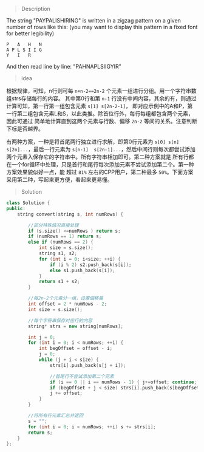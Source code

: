 > Description

The string "PAYPALISHIRING" is written in a zigzag pattern on a given number of rows like this: (you may want to display this pattern in a fixed font for better legibility)

```
P   A   H   N
A P L S I I G
Y   I   R
```

And then read line by line: "PAHNAPLSIIGYIR"

> idea

根据规律，可知，n行则可每 `n+n-2==2n-2` 个元素一组进行分组。用一个字符串数组strs存储每行的内容。
其中第0行和第 `n-1` 行没有中间内容，其余的有，则通过计算可知，第一行第一组包含元素 `s[1] s[2n-2-1]`，
即对应示例中的A和P，第一行第二组包含元素L和S，以此类推。除首位行外，每行每组都包含两个元素，因此可通过
简单地计算直到这两个元素与行数、偏移 `2n-2` 等间的关系。注意判断下标是否越界。

有两种方案，一种是将首尾两行独立进行求解，即第0行元素为 `s[0] s[n] s[2n]...`，最后一行元素为 `s[n-1] 
s[2n-1]...`，然后中间行则每次都尝试添加两个元素入保存它的字符串中。所有字符串相加即可。第二种方案就是
所有行都在一个for循环中处理，只是首行和尾行每次添加元素不尝试添加第二个。第一种方案效果貌似好一点，能
超过 `81%` 左右的CPP用户，第二种最多 `50%`。下面方案采用第二种，写起来更方便，看起来更易懂。

> Solution

```C++
class Solution {
public:
	string convert(string s, int numRows) {

        //部分特殊情况直接处理
		if (s.size() <=numRows ) return s;
		if (numRows == 1) return s;
		else if (numRows == 2) {
			int size = s.size();
			string s1, s2;
			for (int i = 0; i<size; ++i) {
				if (i % 2) s2.push_back(s[i]);
				else s1.push_back(s[i]);
			}
			return s1 + s2;
		}

        //每2n-2个元素分一组，设置偏移量
		int offset = 2 * numRows - 2;
		int size = s.size();

        //每个字符串保存对应行的内容
		string* strs = new string[numRows];

		int j = 0;
		for (int i = 0; i < numRows; ++i) {
			int begOffset = offset - i;
			j = 0;
			while (j + i < size) {
				strs[i].push_back(s[j + i]);

                //首尾行不尝试添加第二个元素
				if (i == 0 || i == numRows - 1) { j+=offset; continue; }
				if (begOffset + j < size) strs[i].push_back(s[begOffset + j]);
				j += offset;
			}
		}

        //将所有行元素汇总并返回
		s = "";
		for (int i = 0; i < numRows; ++i) s += strs[i];
		return s;
	}
};
```

